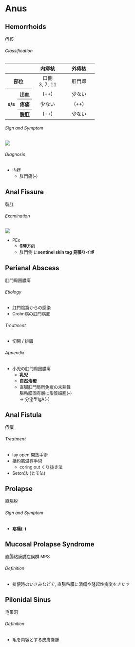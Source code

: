 <!--
Filename: 	Anus.md
Project: 	/Users/shume/Developer/mnemosyne/docs/MMB/docs/a_GE
Author: 	shumez <https://github.com/shumez>
Created: 	2019-04-03 17:16:4
Modified: 	2019-09-01 16:24:0
-----
Copyright (c) 2019 shumez
-->

# Anus

## Hemorrhoids

痔核

<!-- <h6 id='hemorrhoids-def'>Definition</h6> -->
<!-- <h6 id='hemorrhoids-eti'>Etiology</h6> -->
<!-- <h6 id='hemorrhoids-epi'>Epidemiology</h6> -->
<h6 id='hemorrhoids-cls'>Classification</h6>

<table class="table table-condensed">
	<thead>
		<tr>
			<th colspan="2" width="30%"></th>
			<th width="35%">内痔核</th>
			<th width="35%">外痔核</th>
		</tr>
	</thead>
	<tbody>
		<tr>
			<th colspan="2">部位</th>
			<td align="center">口側<br>
				3, 7, 11</td>
			<td align="center">肛門即</td>
		</tr>
		<tr>
			<th rowspan="3">s/s</th>
			<th>出血</th>
			<td align="center">(++)</td>
			<td align="center">少ない</td>
		</tr>
		<tr>
			<th>疼痛</th>
			<td align="center">少ない</td>
			<td align="center">(++)</td>
		</tr>
		<tr>
			<th>脱肛</th>
			<td align="center">(++)</td>
			<td align="center">少ない</td>
		</tr>
	</tbody>
</table>

<h6 id='hemorrhoids-sx'>Sign and Symptom</h6>

[![](https://qb.medilink-study.com/images/90D008_bas_a_010.jpg)](https://qb.medilink-study.com/images/90D008_bas_a_010.jpg)

<!-- <h6 id='hemorrhoids-cmp'>Complication</h6> -->
<!-- <h6 id='hemorrhoids-ex'>Examination</h6> -->
<h6 id='hemorrhoids-dx'>Diagnosis</h6>

- 内痔
	- 肛門痛(–)

<!-- <h6 id='hemorrhoids-tx'>Treatment</h6> -->
<!-- <h6 id='hemorrhoids-prg'>Prognosis</h6> -->
<!-- <h6 id='hemorrhoids-app'>Appendix</h6> -->


## Anal Fissure

裂肛

<!-- <h6 id='anal_fissure-def'>Definition</h6> -->
<!-- <h6 id='anal_fissure-eti'>Etiology</h6> -->
<!-- <h6 id='anal_fissure-epi'>Epidemiology</h6> -->
<!-- <h6 id='anal_fissure-cls'>Classification</h6> -->
<!-- <h6 id='anal_fissure-sx'>Sign and Symptom</h6> -->

<!-- <h6 id='anal_fissure-cmp'>Complication</h6> -->
<h6 id='anal_fissure-ex'>Examination</h6>

[![](https://www.surgery.ae/wp-content/uploads/2018/04/p17.png)](https://www.surgery.ae/wp-content/uploads/2018/04/p17.png)

- PEx
	- **6時方向**
	- 肛門側 に**sentinel skin tag 見張りイボ**

<!-- <h6 id='anal_fissure-dx'>Diagnosis</h6> -->
<!-- <h6 id='anal_fissure-tx'>Treatment</h6> -->
<!-- <h6 id='anal_fissure-prg'>Prognosis</h6> -->
<!-- <h6 id='anal_fissure-app'>Appendix</h6> -->


## Perianal Abscess

肛門周囲膿瘍 

<!-- <h6 id='perianal_abscess-def'>Definition</h6> -->
<h6 id='perianal_abscess-eti'>Etiology</h6>

- 肛門陰窩からの感染
- Crohn病の肛門病変

<!-- <h6 id='perianal_abscess-epi'>Epidemiology</h6> -->
<!-- <h6 id='perianal_abscess-cls'>Classification</h6> -->
<!-- <h6 id='perianal_abscess-sx'>Sign and Symptom</h6> -->
<!-- <h6 id='perianal_abscess-cmp'>Complication</h6> -->
<!-- <h6 id='perianal_abscess-ex'>Examination</h6> -->
<!-- <h6 id='perianal_abscess-dx'>Diagnosis</h6> -->
<h6 id='perianal_abscess-tx'>Treatment</h6>

- 切開 / 排膿

<!-- <h6 id='perianal_abscess-prg'>Prognosis</h6> -->
<h6 id='perianal_abscess-app'>Appendix</h6>

- 小児の肛門周囲膿瘍
	- **乳児**
	- **自然治癒**
	- 直腸肛門局所免疫の未熟性  
		腸粘膜固有層に形質細胞(–)  
		⇒ 分泌型IgA(–)


## Anal Fistula

痔瘻

<!-- <h6 id='anal_fistula-def'>Definition</h6> -->
<!-- <h6 id='anal_fistula-eti'>Etiology</h6> -->
<!-- <h6 id='anal_fistula-epi'>Epidemiology</h6> -->
<!-- <h6 id='anal_fistula-cls'>Classification</h6> -->
<!-- <h6 id='anal_fistula-sx'>Sign and Symptom</h6> -->
<!-- <h6 id='anal_fistula-cmp'>Complication</h6> -->
<!-- <h6 id='anal_fistula-ex'>Examination</h6> -->
<!-- <h6 id='anal_fistula-dx'>Diagnosis</h6> -->
<h6 id='anal_fistula-tx'>Treatment</h6>

- lay open 開放手術
- 括約筋温存手術
	- coring out くり抜き法
- Seton法 (ヒモ法)

<!-- <h6 id='anal_fistula-prg'>Prognosis</h6> -->
<!-- <h6 id='anal_fistula-app'>Appendix</h6> -->


## Prolapse

直腸脱

<!-- <h6 id='prolapse-def'>Definition</h6> -->
<!-- <h6 id='prolapse-eti'>Etiology</h6> -->
<!-- <h6 id='prolapse-epi'>Epidemiology</h6> -->
<!-- <h6 id='prolapse-cls'>Classification</h6> -->
<h6 id='prolapse-sx'>Sign and Symptom</h6>

- **疼痛(–)**

<!-- <h6 id='prolapse-cmp'>Complication</h6> -->
<!-- <h6 id='prolapse-ex'>Examination</h6> -->
<!-- <h6 id='prolapse-dx'>Diagnosis</h6> -->
<!-- <h6 id='prolapse-tx'>Treatment</h6> -->
<!-- <h6 id='prolapse-prg'>Prognosis</h6> -->
<!-- <h6 id='prolapse-app'>Appendix</h6> -->


## Mucosal Prolapse Syndrome

直腸粘膜脱症候群 MPS

<h6 id='mucosal_prolapse_syndrome-def'>Definition</h6>

- 排便時のいきみなどで, 直腸粘膜に潰瘍や隆起性病変をきたす

<!-- <h6 id='mucosal_prolapse_syndrome-eti'>Etiology</h6> -->
<!-- <h6 id='mucosal_prolapse_syndrome-epi'>Epidemiology</h6> -->
<!-- <h6 id='mucosal_prolapse_syndrome-cls'>Classification</h6> -->
<!-- <h6 id='mucosal_prolapse_syndrome-sx'>Sign and Symptom</h6> -->
<!-- <h6 id='mucosal_prolapse_syndrome-cmp'>Complication</h6> -->
<!-- <h6 id='mucosal_prolapse_syndrome-ex'>Examination</h6> -->
<!-- <h6 id='mucosal_prolapse_syndrome-dx'>Diagnosis</h6> -->
<!-- <h6 id='mucosal_prolapse_syndrome-tx'>Treatment</h6> -->
<!-- <h6 id='mucosal_prolapse_syndrome-prg'>Prognosis</h6> -->
<!-- <h6 id='mucosal_prolapse_syndrome-app'>Appendix</h6> -->


## Pilonidal Sinus

毛巣洞

<h6 id='pilonidal_sinus-def'>Definition</h6>

- 毛を内容とする皮膚嚢腫

<!-- <h6 id='pilonidal_sinus-eti'>Etiology</h6> -->
<!-- <h6 id='pilonidal_sinus-epi'>Epidemiology</h6> -->
<!-- <h6 id='pilonidal_sinus-cls'>Classification</h6> -->
<!-- <h6 id='pilonidal_sinus-sx'>Sign and Symptom</h6> -->
<!-- <h6 id='pilonidal_sinus-cmp'>Complication</h6> -->
<!-- <h6 id='pilonidal_sinus-ex'>Examination</h6> -->
<!-- <h6 id='pilonidal_sinus-dx'>Diagnosis</h6> -->
<!-- <h6 id='pilonidal_sinus-tx'>Treatment</h6> -->
<!-- <h6 id='pilonidal_sinus-prg'>Prognosis</h6> -->
<!-- <h6 id='pilonidal_sinus-app'>Appendix</h6> -->

##

<!-- ## -->
<!-- <h6 id='-def'>Definition</h6> -->
<!-- <h6 id='-eti'>Etiology</h6> -->
<!-- <h6 id='-epi'>Epidemiology</h6> -->
<!-- <h6 id='-cls'>Classification</h6> -->
<!-- <h6 id='-sx'>Sign and Symptom</h6> -->
<!-- <h6 id='-cmp'>Complication</h6> -->
<!-- <h6 id='-ex'>Examination</h6> -->
<!-- <h6 id='-dx'>Diagnosis</h6> -->
<!-- <h6 id='-tx'>Treatment</h6> -->
<!-- <h6 id='-prg'>Prognosis</h6> -->
<!-- <h6 id='-app'>Appendix</h6> -->

<!-- <style type="text/css">
	img{width: 50%; float: right;}
</style> -->